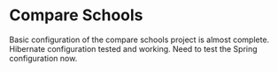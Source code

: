 # Compare Schools

Basic configuration of the compare schools project is almost complete. Hibernate configuration tested and working. Need to test the Spring configuration now. 